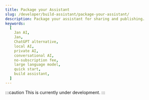 ```yaml
---
title: Package your Assistant
slug: /developer/build-assistant/package-your-assistant/
description: Package your assistant for sharing and publishing.
keywords:
  [
    Jan AI,
    Jan,
    ChatGPT alternative,
    local AI,
    private AI,
    conversational AI,
    no-subscription fee,
    large language model,
    quick start,
    build assistant,
  ]
---
```


:::caution
This is currently under development.
:::
